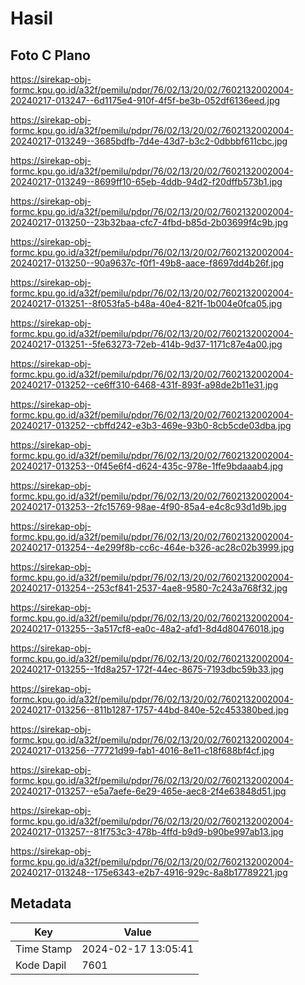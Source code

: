 # Hasil

## Foto C Plano

https://sirekap-obj-formc.kpu.go.id/a32f/pemilu/pdpr/76/02/13/20/02/7602132002004-20240217-013247--6d1175e4-910f-4f5f-be3b-052df6136eed.jpg

https://sirekap-obj-formc.kpu.go.id/a32f/pemilu/pdpr/76/02/13/20/02/7602132002004-20240217-013249--3685bdfb-7d4e-43d7-b3c2-0dbbbf611cbc.jpg

https://sirekap-obj-formc.kpu.go.id/a32f/pemilu/pdpr/76/02/13/20/02/7602132002004-20240217-013249--8699ff10-65eb-4ddb-94d2-f20dffb573b1.jpg

https://sirekap-obj-formc.kpu.go.id/a32f/pemilu/pdpr/76/02/13/20/02/7602132002004-20240217-013250--23b32baa-cfc7-4fbd-b85d-2b03699f4c9b.jpg

https://sirekap-obj-formc.kpu.go.id/a32f/pemilu/pdpr/76/02/13/20/02/7602132002004-20240217-013250--90a9637c-f0f1-49b8-aace-f8697dd4b26f.jpg

https://sirekap-obj-formc.kpu.go.id/a32f/pemilu/pdpr/76/02/13/20/02/7602132002004-20240217-013251--8f053fa5-b48a-40e4-821f-1b004e0fca05.jpg

https://sirekap-obj-formc.kpu.go.id/a32f/pemilu/pdpr/76/02/13/20/02/7602132002004-20240217-013251--5fe63273-72eb-414b-9d37-1171c87e4a00.jpg

https://sirekap-obj-formc.kpu.go.id/a32f/pemilu/pdpr/76/02/13/20/02/7602132002004-20240217-013252--ce6ff310-6468-431f-893f-a98de2b11e31.jpg

https://sirekap-obj-formc.kpu.go.id/a32f/pemilu/pdpr/76/02/13/20/02/7602132002004-20240217-013252--cbffd242-e3b3-469e-93b0-8cb5cde03dba.jpg

https://sirekap-obj-formc.kpu.go.id/a32f/pemilu/pdpr/76/02/13/20/02/7602132002004-20240217-013253--0f45e6f4-d624-435c-978e-1ffe9bdaaab4.jpg

https://sirekap-obj-formc.kpu.go.id/a32f/pemilu/pdpr/76/02/13/20/02/7602132002004-20240217-013253--2fc15769-98ae-4f90-85a4-e4c8c93d1d9b.jpg

https://sirekap-obj-formc.kpu.go.id/a32f/pemilu/pdpr/76/02/13/20/02/7602132002004-20240217-013254--4e299f8b-cc6c-464e-b326-ac28c02b3999.jpg

https://sirekap-obj-formc.kpu.go.id/a32f/pemilu/pdpr/76/02/13/20/02/7602132002004-20240217-013254--253cf841-2537-4ae8-9580-7c243a768f32.jpg

https://sirekap-obj-formc.kpu.go.id/a32f/pemilu/pdpr/76/02/13/20/02/7602132002004-20240217-013255--3a517cf8-ea0c-48a2-afd1-8d4d80476018.jpg

https://sirekap-obj-formc.kpu.go.id/a32f/pemilu/pdpr/76/02/13/20/02/7602132002004-20240217-013255--1fd8a257-172f-44ec-8675-7193dbc59b33.jpg

https://sirekap-obj-formc.kpu.go.id/a32f/pemilu/pdpr/76/02/13/20/02/7602132002004-20240217-013256--811b1287-1757-44bd-840e-52c453380bed.jpg

https://sirekap-obj-formc.kpu.go.id/a32f/pemilu/pdpr/76/02/13/20/02/7602132002004-20240217-013256--77721d99-fab1-4016-8e11-c18f688bf4cf.jpg

https://sirekap-obj-formc.kpu.go.id/a32f/pemilu/pdpr/76/02/13/20/02/7602132002004-20240217-013257--e5a7aefe-6e29-465e-aec8-2f4e63848d51.jpg

https://sirekap-obj-formc.kpu.go.id/a32f/pemilu/pdpr/76/02/13/20/02/7602132002004-20240217-013257--81f753c3-478b-4ffd-b9d9-b90be997ab13.jpg

https://sirekap-obj-formc.kpu.go.id/a32f/pemilu/pdpr/76/02/13/20/02/7602132002004-20240217-013248--175e6343-e2b7-4916-929c-8a8b17789221.jpg


## Metadata

| Key        | Value               |
| ---------- | ------------------- |
| Time Stamp | 2024-02-17 13:05:41 |
| Kode Dapil | 7601                |




